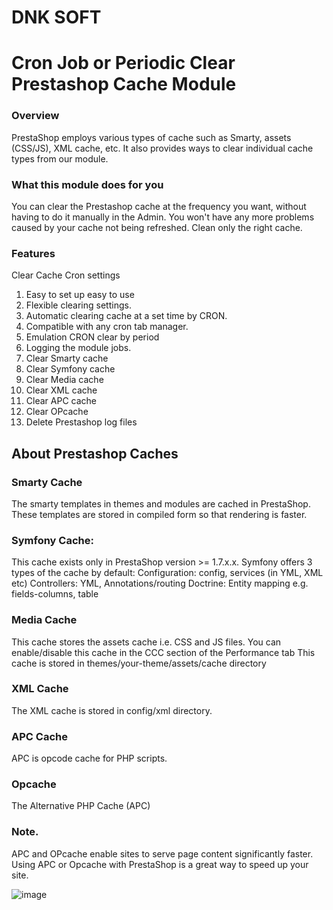 # DNK SOFT
# Cron Job or Periodic Clear Prestashop Cache Module
### Overview
PrestaShop employs various types of cache such as Smarty, assets (CSS/JS), XML cache, etc.
It also provides ways to clear individual cache types from our module.

### What this module does for you
You can clear the Prestashop cache at the frequency you want, without having to do it manually in the Admin.
You won't have any more problems caused by your cache not being refreshed.
Сlean only the right cache.

### Features
Clear Cache Cron settings
1. Easy to set up easy to use
2. Flexible clearing settings.
3. Automatic clearing cache at a set time by CRON.
4. Compatible with any cron tab manager.
5. Emulation CRON clear by period
6. Logging the module jobs.
7. Clear Smarty cache
8. Clear Symfony cache
9. Clear Media cache
10. Clear XML cache
11. Clear APC cache
12. Clear OPcache
13. Delete Prestashop log files

## About Prestashop Caches
### Smarty Cache
The smarty templates in themes and modules are cached in PrestaShop. These templates are stored in compiled form so that rendering is faster.
### Symfony Cache:
This cache exists only in PrestaShop version >= 1.7.x.x. Symfony offers 3 types of the cache by default:
Configuration: config, services (in YML, XML etc)
Controllers: YML, Annotations/routing
Doctrine: Entity mapping e.g. fields-columns, table
### Media Cache
This cache stores the assets cache i.e. CSS and JS files. You can enable/disable this cache in the CCC section of the Performance tab
This cache is stored in themes/your-theme/assets/cache directory
### XML Cache
The XML cache is stored in config/xml directory.
### APC Cache
APC is opcode cache for PHP scripts.
### Opcache
The Alternative PHP Cache (APC)
### Note.
APC and OPcache enable sites to serve page content significantly faster. Using APC or Opcache with PrestaShop is a great way to speed up your site.

![image](https://user-images.githubusercontent.com/35419462/236684935-f9240fd1-3ad0-444f-8756-24527c3e3648.png)
